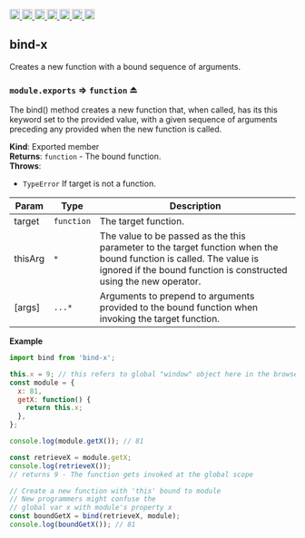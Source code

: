 <a
  href="https://travis-ci.org/Xotic750/bind-x"
  title="Travis status">
<img
  src="https://travis-ci.org/Xotic750/bind-x.svg?branch=master"
  alt="Travis status" height="18">
</a>
<a
  href="https://david-dm.org/Xotic750/bind-x"
  title="Dependency status">
<img src="https://david-dm.org/Xotic750/bind-x/status.svg"
  alt="Dependency status" height="18"/>
</a>
<a
  href="https://david-dm.org/Xotic750/bind-x?type=dev"
  title="devDependency status">
<img src="https://david-dm.org/Xotic750/bind-x/dev-status.svg"
  alt="devDependency status" height="18"/>
</a>
<a
  href="https://badge.fury.io/js/bind-x"
  title="npm version">
<img src="https://badge.fury.io/js/bind-x.svg"
  alt="npm version" height="18">
</a>
<a
  href="https://www.jsdelivr.com/package/npm/bind-x"
  title="jsDelivr hits">
<img src="https://data.jsdelivr.com/v1/package/npm/bind-x/badge?style=rounded"
  alt="jsDelivr hits" height="18">
</a>
<a
  href="https://bettercodehub.com/results/Xotic750/bind-x"
  title="bettercodehub score">
<img src="https://bettercodehub.com/edge/badge/Xotic750/bind-x?branch=master"
  alt="bettercodehub score" height="18">
</a>
<a
  href="https://coveralls.io/github/Xotic750/bind-x?branch=master"
  title="Coverage Status">
<img src="https://coveralls.io/repos/github/Xotic750/bind-x/badge.svg?branch=master"
  alt="Coverage Status" height="18">
</a>

<a name="module_bind-x"></a>

## bind-x

Creates a new function with a bound sequence of arguments.

<a name="exp_module_bind-x--module.exports"></a>

### `module.exports` ⇒ <code>function</code> ⏏

The bind() method creates a new function that, when called, has its this
keyword set to the provided value, with a given sequence of arguments
preceding any provided when the new function is called.

**Kind**: Exported member  
**Returns**: <code>function</code> - The bound function.  
**Throws**:

- <code>TypeError</code> If target is not a function.

| Param   | Type                  | Description                                                                                                                                                                              |
| ------- | --------------------- | ---------------------------------------------------------------------------------------------------------------------------------------------------------------------------------------- |
| target  | <code>function</code> | The target function.                                                                                                                                                                     |
| thisArg | <code>\*</code>       | The value to be passed as the this parameter to the target function when the bound function is called. The value is ignored if the bound function is constructed using the new operator. |
| [args]  | <code>...\*</code>    | Arguments to prepend to arguments provided to the bound function when invoking the target function.                                                                                      |

**Example**

```js
import bind from 'bind-x';

this.x = 9; // this refers to global "window" object here in the browser
const module = {
  x: 81,
  getX: function() {
    return this.x;
  },
};

console.log(module.getX()); // 81

const retrieveX = module.getX;
console.log(retrieveX());
// returns 9 - The function gets invoked at the global scope

// Create a new function with 'this' bound to module
// New programmers might confuse the
// global var x with module's property x
const boundGetX = bind(retrieveX, module);
console.log(boundGetX()); // 81
```

